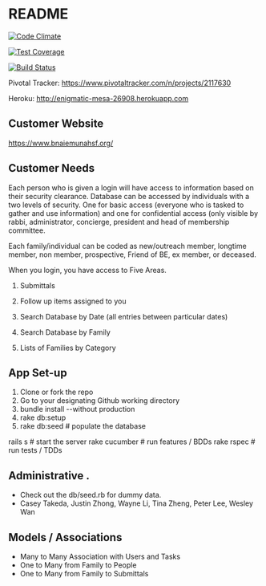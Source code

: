# README

[![Code Climate](https://codeclimate.com/github/Justinzh1/Emunah/badges/gpa.svg)](https://codeclimate.com/github/Justinzh1/Emunah)

[![Test Coverage](https://codeclimate.com/github/Justinzh1/Emunah/badges/coverage.svg)](https://codeclimate.com/github/Justinzh1/Emunah/coverage)

[![Build Status](https://travis-ci.org/Justinzh1/Emunah.svg?branch=master)](https://travis-ci.org/Justinzh1/Emunah)

Pivotal Tracker: https://www.pivotaltracker.com/n/projects/2117630

Heroku: http://enigmatic-mesa-26908.herokuapp.com

## Customer Website
https://www.bnaiemunahsf.org/

## Customer Needs

Each person who is given a login will have access to information based on their security clearance.  Database can be accessed by individuals with a two levels of security.  One for basic access (everyone who is tasked to gather and use information) and one for confidential access (only visible by rabbi, administrator, concierge, president and head of membership committee. 

Each family/individual can be coded as new/outreach member, longtime member, non member, prospective, Friend of BE, ex member, or deceased. 

When you login, you have access to Five Areas.

1) Submittals

2) Follow up items assigned to you

3) Search Database by Date (all entries between particular dates)

4) Search Database by Family

5) Lists of Families by Category

## App Set-up

1) Clone or fork the repo
2) Go to your designating Github working directory 
3) bundle install --without production
4) rake db:setup
5) rake db:seed                                           # populate the database

rails s                                                   # start the server
rake cucumber                                             # run features / BDDs
rake rspec                                                # run tests / TDDs

## Administrative .
- Check out the db/seed.rb for dummy data.
- Casey Takeda, Justin Zhong, Wayne Li, Tina Zheng, Peter Lee, Wesley Wan

## Models / Associations
- Many to Many Association with Users and Tasks
- One to Many from Family to People
- One to Many from Family to Submittals

